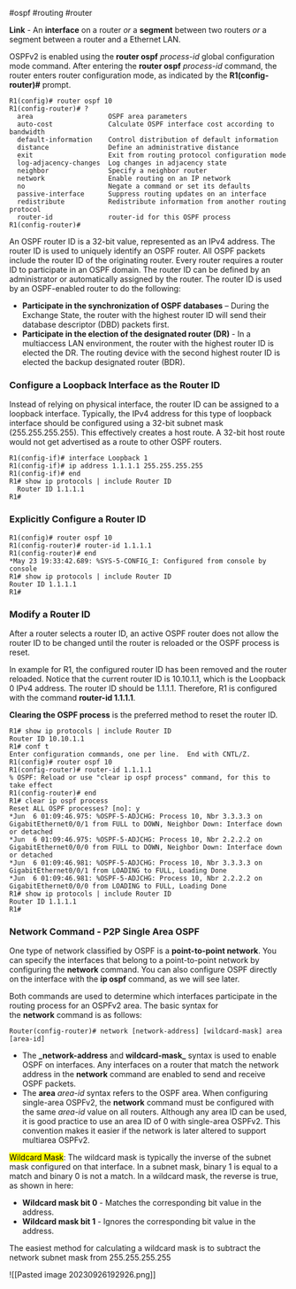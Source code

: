 #ospf #routing #router 

**Link** - An **interface** on a router *or* a **segment** between two routers *or* a segment between a router and a Ethernet LAN.

OSPFv2 is enabled using the **router ospf** _process-id_ global configuration mode command. After entering the **router ospf** _process-id_ command, the router enters router configuration mode, as indicated by the **R1(config-router)#** prompt.

```
R1(config)# router ospf 10
R1(config-router)# ?
  area                   OSPF area parameters
  auto-cost              Calculate OSPF interface cost according to bandwidth
  default-information    Control distribution of default information
  distance               Define an administrative distance
  exit                   Exit from routing protocol configuration mode
  log-adjacency-changes  Log changes in adjacency state
  neighbor               Specify a neighbor router
  network                Enable routing on an IP network
  no                     Negate a command or set its defaults
  passive-interface      Suppress routing updates on an interface
  redistribute           Redistribute information from another routing protocol
  router-id              router-id for this OSPF process
R1(config-router)#
```

An OSPF router ID is a 32-bit value, represented as an IPv4 address. The router ID is used to uniquely identify an OSPF router. All OSPF packets include the router ID of the originating router. Every router requires a router ID to participate in an OSPF domain. The router ID can be defined by an administrator or automatically assigned by the router. The router ID is used by an OSPF-enabled router to do the following:

- **Participate in the synchronization of OSPF databases** – During the Exchange State, the router with the highest router ID will send their database descriptor (DBD) packets first.
- **Participate in the election of the designated router (DR)** - In a multiaccess LAN environment, the router with the highest router ID is elected the DR. The routing device with the second highest router ID is elected the backup designated router (BDR).

### Configure a Loopback Interface as the Router ID

Instead of relying on physical interface, the router ID can be assigned to a loopback interface. Typically, the IPv4 address for this type of loopback interface should be configured using a 32-bit subnet mask (255.255.255.255). This effectively creates a host route. A 32-bit host route would not get advertised as a route to other OSPF routers.

```
R1(config-if)# interface Loopback 1
R1(config-if)# ip address 1.1.1.1 255.255.255.255
R1(config-if)# end
R1# show ip protocols | include Router ID
  Router ID 1.1.1.1
R1#
```

### Explicitly Configure a Router ID

```
R1(config)# router ospf 10
R1(config-router)# router-id 1.1.1.1
R1(config-router)# end
*May 23 19:33:42.689: %SYS-5-CONFIG_I: Configured from console by console
R1# show ip protocols | include Router ID
Router ID 1.1.1.1
R1#
```

### Modify a Router ID

After a router selects a router ID, an active OSPF router does not allow the router ID to be changed until the router is reloaded or the OSPF process is reset.

In example for R1, the configured router ID has been removed and the router reloaded. Notice that the current router ID is 10.10.1.1, which is the Loopback 0 IPv4 address. The router ID should be 1.1.1.1. Therefore, R1 is configured with the command **router-id 1.1.1.1**.

**Clearing the OSPF process** is the preferred method to reset the router ID.

```
R1# show ip protocols | include Router ID
Router ID 10.10.1.1
R1# conf t
Enter configuration commands, one per line.  End with CNTL/Z.
R1(config)# router ospf 10 
R1(config-router)# router-id 1.1.1.1
% OSPF: Reload or use "clear ip ospf process" command, for this to take effect
R1(config-router)# end
R1# clear ip ospf process
Reset ALL OSPF processes? [no]: y
*Jun  6 01:09:46.975: %OSPF-5-ADJCHG: Process 10, Nbr 3.3.3.3 on GigabitEthernet0/0/1 from FULL to DOWN, Neighbor Down: Interface down or detached
*Jun  6 01:09:46.975: %OSPF-5-ADJCHG: Process 10, Nbr 2.2.2.2 on GigabitEthernet0/0/0 from FULL to DOWN, Neighbor Down: Interface down or detached
*Jun  6 01:09:46.981: %OSPF-5-ADJCHG: Process 10, Nbr 3.3.3.3 on GigabitEthernet0/0/1 from LOADING to FULL, Loading Done
*Jun  6 01:09:46.981: %OSPF-5-ADJCHG: Process 10, Nbr 2.2.2.2 on GigabitEthernet0/0/0 from LOADING to FULL, Loading Done
R1# show ip protocols | include Router ID
Router ID 1.1.1.1
R1#
```

### Network Command - P2P Single Area OSPF

One type of network classified by OSPF is a **point-to-point network**. You can specify the interfaces that belong to a point-to-point network by configuring the **network** command. You can also configure OSPF directly on the interface with the **ip ospf** command, as we will see later.

Both commands are used to determine which interfaces participate in the routing process for an OSPFv2 area. The basic syntax for the **network** command is as follows:
```
Router(config-router)# network [network-address] [wildcard-mask] area [area-id]
```
- The **_network-address** and **wildcard-mask_** syntax is used to enable OSPF on interfaces. Any interfaces on a router that match the network address in the **network** command are enabled to send and receive OSPF packets.
- The **area** _area-id_ syntax refers to the OSPF area. When configuring single-area OSPFv2, the **network** command must be configured with the same _area-id_ value on all routers. Although any area ID can be used, it is good practice to use an area ID of 0 with single-area OSPFv2. This convention makes it easier if the network is later altered to support multiarea OSPFv2.

<mark>Wildcard Mask</mark>: The wildcard mask is typically the inverse of the subnet mask configured on that interface. In a subnet mask, binary 1 is equal to a match and binary 0 is not a match. In a wildcard mask, the reverse is true, as shown in here:

- **Wildcard mask bit 0** - Matches the corresponding bit value in the address.
- **Wildcard mask bit 1** - Ignores the corresponding bit value in the address.

The easiest method for calculating a wildcard mask is to subtract the network subnet mask from 255.255.255.255

![[Pasted image 20230926192926.png]]